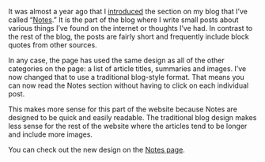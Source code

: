 It was almost a year ago that I [introduced](https://blog.alexseifert.com/2024/05/06/introducing-notes/) the section on my blog that I’ve called “[Notes](https://blog.alexseifert.com/category/notes/).” It is the part of the blog where I write small posts about various things I’ve found on the internet or thoughts I’ve had. In contrast to the rest of the blog, the posts are fairly short and frequently include block quotes from other sources.

In any case, the page has used the same design as all of the other categories on the page: a list of article titles, summaries and images. I’ve now changed that to use a traditional blog-style format. That means you can now read the Notes section without having to click on each individual post.

This makes more sense for this part of the website because Notes are designed to be quick and easily readable. The traditional blog design makes less sense for the rest of the website where the articles tend to be longer and include more images.

You can check out the new design on the [Notes page](https://blog.alexseifert.com/category/notes/).